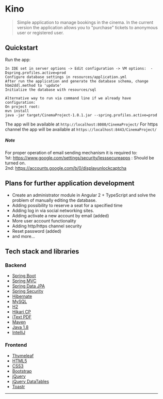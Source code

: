 
# Kino

> Simple application to manage bookings in the cinema.
In the current version the application allows you to "purchase" tickets to anonymous user or registered user.

## Quickstart
Run the app:

    In IDE set in server options -> Edit configuration -> VM options:  -Dspring.profiles.active=prod
    Configure database settings in resources/application.yml
    After run the application and generate the database schema, change hbm2ddl.method to 'update'
    Initialize the database with resources/sql
    
    Alternative way to run via command line if we already have configuration:
    On project root:
    mvn install
    java -jar target/CinemaProject-1.0.1.jar --spring.profiles.active=prod
    
The app will be available at `http://localhost:8080/CinemaProject/`
For https channel the app will be available at `https://localhost:8443/CinemaProject/`

##### Note
For proper operation of email sending mechanism it is required to:</br>
1st: https://www.google.com/settings/security/lesssecureapps : Should be turned on.</br>
2nd: https://accounts.google.com/b/0/displayunlockcaptcha

## Plans for further application development
- Create an administrator module in Angular 2 + TypeScript and solve the problem of manually editing the database.
- Adding possibility to reserve a seat for a specified time
- Adding log in via social networking sites.
- Adding activate a new account by email (added)
- More user account functionality
- Adding http/https channel security
- Reset password (added)
- and more...


## Tech stack and libraries
### Backend
- [Spring Boot](https://projects.spring.io/spring-boot/)
- [Spring MVC](https://docs.spring.io/spring/docs/current/spring-framework-reference/html/mvc.html)
- [Spring Data JPA](http://projects.spring.io/spring-data-jpa/)
- [Spring Security](https://projects.spring.io/spring-security/)
- [Hibernate](http://hibernate.org/)
- [MySQL](https://www.mysql.com/)
- [H2](http://www.h2database.com/html/main.html)
- [Hikari CP](https://brettwooldridge.github.io/HikariCP/)
- [iText PDF](http://itextpdf.com/)
- [Maven](https://maven.apache.org/)
- [Java 1.8](http://www.oracle.com/technetwork/java/javase/downloads/jdk8-downloads-2133151.html)
- [IntelliJ](https://www.jetbrains.com/idea/)

### Frontend
- [Thymeleaf](http://www.thymeleaf.org/)
- [HTML5](https://www.w3schools.com/html/html5_intro.asp)
- [CSS3](https://www.w3schools.com/css/default.asp)
- [Bootstrap](http://getbootstrap.com/)
- [jQuery](https://jquery.com/)
- [jQuery DataTables](https://datatables.net/)
- [Toastr](http://codeseven.github.io/toastr/)
---
